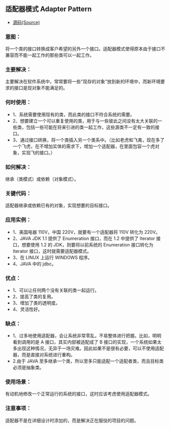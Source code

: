 ## 适配器模式 Adapter Pattern
- [源码(Source)](../adapter)
### 意图：
将一个类的接口转换成客户希望的另外一个接口。适配器模式使得原本由于接口不兼容而不能一起工作的那些类可以一起工作。

### 主要解决：
主要解决在软件系统中，常常要将一些"现存的对象"放到新的环境中，而新环境要求的接口是现对象不能满足的。

### 何时使用： 
- 1、系统需要使用现有的类，而此类的接口不符合系统的需要。 
- 2、想要建立一个可以重复使用的类，用于与一些彼此之间没有太大关联的一些类，包括一些可能在将来引进的类一起工作，这些源类不一定有一致的接口。 
- 3、通过接口转换，将一个类插入另一个类系中。（比如老虎和飞禽，现在多了一个飞虎，在不增加实体的需求下，增加一个适配器，在里面包容一个虎对象，实现飞的接口。）

### 如何解决：
继承（类模式）或依赖（对象模式）。

### 关键代码：
适配器继承或依赖已有的对象，实现想要的目标接口。

### 应用实例： 
- 1、美国电器 110V，中国 220V，就要有一个适配器将 110V 转化为 220V。 
- 2、JAVA JDK 1.1 提供了 Enumeration 接口，而在 1.2 中提供了 Iterator 接口，想要使用 1.2 的 JDK，则要将以前系统的 Enumeration 接口转化为 Iterator 接口，这时就需要适配器模式。 
- 3、在 LINUX 上运行 WINDOWS 程序。 
- 4、JAVA 中的 jdbc。

### 优点： 
- 1、可以让任何两个没有关联的类一起运行。 
- 2、提高了类的复用。 
- 3、增加了类的透明度。 
- 4、灵活性好。

### 缺点： 
- 1、过多地使用适配器，会让系统非常零乱，不易整体进行把握。比如，明明看到调用的是 A 接口，其实内部被适配成了 B 接口的实现，一个系统如果太多出现这种情况，无异于一场灾难。因此如果不是很有必要，可以不使用适配器，而是直接对系统进行重构。 
- 2.由于 JAVA 至多继承一个类，所以至多只能适配一个适配者类，而且目标类必须是抽象类。

### 使用场景：
有动机地修改一个正常运行的系统的接口，这时应该考虑使用适配器模式。

### 注意事项：
适配器不是在详细设计时添加的，而是解决正在服役的项目的问题。